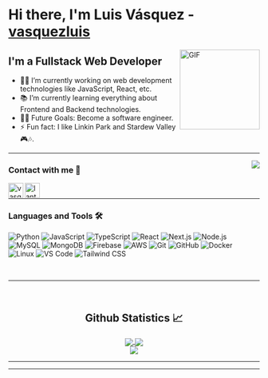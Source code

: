 # Hi there, I'm Luis Vásquez - [vasquezluis][website]

<img align="right" alt="GIF" height="160px" src="https://media.giphy.com/media/du3J3cXyzhj75IOgvA/giphy.gif" />

## I'm a Fullstack Web Developer

- 👨‍💻 I’m currently working on web development technologies like JavaScript, React, etc.
- 📚 I’m currently learning everything about Frontend and Backend technologies.
- 💪🏼 Future Goals: Become a software engineer.
- ⚡ Fun fact: I like Linkin Park and Stardew Valley 🎮🎶.

---

<img align="right" src="http://estruyf-github.azurewebsites.net/api/VisitorHit?user=Bgstatic&repo=vasquezluis&countColorcountColor&countColor=%237B1E7B"/>

### Contact with me 📝

[<img align="left" alt="vasquezluis.netlify.app" height="30px" src="https://www.flaticon.com/svg/static/icons/svg/2996/2996826.svg" />][website]
[<img align="left" alt="lantvas | LinkedIn" height="30px" src="https://www.flaticon.com/svg/static/icons/svg/725/725337.svg"/>][linkedin]

<br />

---

### Languages and Tools 🛠

![Python](http://img.shields.io/badge/-Python-3776AB?style=flat-square&logo=python&logoColor=ffffff)
![JavaScript](https://img.shields.io/badge/-JavaScript-%23F7DF1C?style=flat-square&logo=javascript&logoColor=000000&labelColor=%23F7DF1C&color=%23FFCE5A)
![TypeScript](https://img.shields.io/badge/-TypeScript-3178C6?style=flat-square&logo=typescript&logoColor=ffffff)
![React](https://img.shields.io/badge/-React-61DAFB?style=flat-square&logo=react&logoColor=ffffff)
![Next.js](https://img.shields.io/badge/-Next.js-000000?style=flat-square&logo=nextdotjs&logoColor=ffffff)
![Node.js](https://img.shields.io/badge/-Node.js-339933?style=flat-square&logo=node.js&logoColor=ffffff)
![MySQL](https://img.shields.io/badge/-MySQL-4479A1?style=flat-square&logo=mysql&logoColor=ffffff)
![MongoDB](https://img.shields.io/badge/-MongoDB-47A248?style=flat-square&logo=mongodb&logoColor=ffffff)
![Firebase](https://img.shields.io/badge/-Firebase-FFCA28?style=flat-square&logo=firebase&logoColor=ffffff)
![AWS](https://img.shields.io/badge/-AWS-232F3E?style=flat-square&logo=amazon-aws&logoColor=ffffff)
![Git](https://img.shields.io/badge/-Git-%23F05032?style=flat-square&logo=git&logoColor=ffffff)
![GitHub](https://img.shields.io/badge/-GitHub-181717?style=flat-square&logo=github)
![Docker](https://img.shields.io/badge/-Docker-2496ED?style=flat-square&logo=docker&logoColor=ffffff)
![Linux](https://img.shields.io/badge/-Linux-FCC624?style=flat-square&logo=linux&logoColor=000000)
![VS Code](http://img.shields.io/badge/-VS%20Code-007ACC?style=flat-square&logo=visual-studio-code&logoColor=ffffff)
![Tailwind CSS](https://img.shields.io/badge/-Tailwind%20CSS-06B6D4?style=flat-square&logo=tailwindcss&logoColor=ffffff)

<br/>

---

<br/>

<h2 align="center"> Github Statistics 📈 </h2>
  
<div align="center"> 
<a href="">
<img align="center" src="https://github-readme-stats-sigma-five.vercel.app/api?username=vasquezluis&show_icons=true&include_all_commits=true&count_private=true&theme=react&line_height=40" />
</a>
<a href="">
<img align="center" src="https://github-readme-stats.vercel.app/api/top-langs/?username=vasquezluis&theme=react&line_height=40&hide=css"/>
</a>
<br/>
<a href="">
<img align="center" src="https://github-readme-streak-stats.herokuapp.com/?user=vasquezluis&theme=react&hide_border=false"/>
</a>
</div

<br/>

---

[website]: https://vasquezluis.netlify.app/
[linkedin]: https://www.linkedin.com/in/lantvas/

---

<!-- Credit: [Bgstatic](https://github.com/Bgstatic) -->
